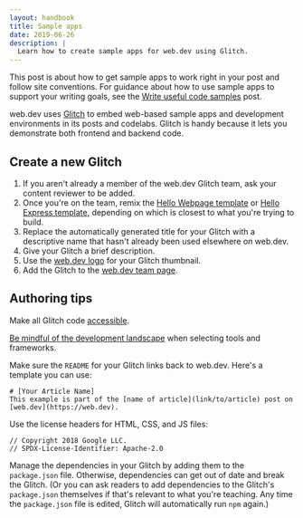 ```yaml
---
layout: handbook
title: Sample apps
date: 2019-06-26
description: |
  Learn how to create sample apps for web.dev using Glitch.
---
```


This post is about how to get sample apps to work right in your post and follow site conventions. For guidance about how to use sample apps to support your writing goals, see the [Write useful code samples](/handbook/write-code-samples) post.

web.dev uses [Glitch](https://glitch.com/) to embed web-based sample apps and development environments in its posts and codelabs. Glitch is handy because it lets you demonstrate both frontend and backend code.

## Create a new Glitch
1. If you aren't already a member of the web.dev Glitch team, ask your content reviewer to be added.
1. Once you're on the team, remix the [Hello Webpage template](https://glitch.com/~web-dev-hello-webpage) or [Hello Express template](https://glitch.com/~web-dev-hello-express), depending on which is closest to what you're trying to build.
1. Replace the automatically generated title for your Glitch with a descriptive name that hasn't already been used elsewhere on web.dev.
1. Give your Glitch a brief description.
1. Use the [web.dev logo](https://user-images.githubusercontent.com/1066253/54093483-8c802400-4355-11e9-95a1-80fa72fda70a.jpg) for your Glitch thumbnail.
1. Add the Glitch to the [web.dev team page](https://glitch.com/@webdev).

## Authoring tips
Make all Glitch code [accessible](/handbook/inclusion-and-accessibility#create-accessible-code-blocks).

[Be mindful of the development landscape](/handbook/style#be-mindful-of-the-development-landscape) when selecting tools and frameworks.

Make sure the `README` for your Glitch links back to web.dev. Here's a template you can use:

```
# [Your Article Name]
This example is part of the [name of article](link/to/article) post on [web.dev](https://web.dev).
```

Use the license headers for HTML, CSS, and JS files:

```
// Copyright 2018 Google LLC.
// SPDX-License-Identifier: Apache-2.0
```

Manage the dependencies in your Glitch by adding them to the `package.json` file. Otherwise, dependencies can get out of date and break the Glitch. (Or you can ask readers to add dependencies to the Glitch's `package.json` themselves if that's relevant to what you're teaching. Any time the `package.json` file is edited, Glitch will automatically run `npm` again.)
